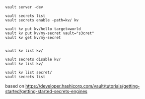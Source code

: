 ```
vault server -dev

vault secrets list
vault secrets enable -path=kv/ kv

vault kv put kv/hello target=world
vault kv put kv/my-secret vault="s3cret"
vault kv get kv/my-secret


vault kv list kv/

vault secrets disable kv/
vault kv list kv/

vault kv list secret/
vault secrets list
```

based on https://developer.hashicorp.com/vault/tutorials/getting-started/getting-started-secrets-engines
